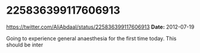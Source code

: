 # 225836399117606913
https://twitter.com/AliAbdaal/status/225836399117606913
**Date:** 2012-07-19

Going to experience general anaesthesia for the first time today. This should be inter
